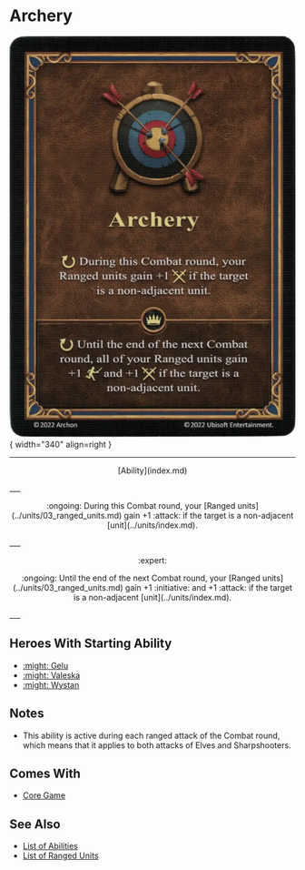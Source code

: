 # Archery

![Archery](../assets/abilities-archery.webp){ width="340" align=right }

___
<p style="text-align: center;" markdown>[Ability](index.md)</p>
___
<p style="text-align: center;" markdown>:ongoing: During this Combat round, your [Ranged units](../units/03_ranged_units.md) gain +1 :attack: if the target is a non-adjacent [unit](../units/index.md).</p>
___
<p style="text-align: center;" markdown> :expert: </p>

<p style="text-align: center;" markdown>:ongoing: Until the end of the next Combat round, your [Ranged units](../units/03_ranged_units.md) gain +1 :initiative: and +1 :attack: if the target is a non-adjacent [unit](../units/index.md).</p>
___


## Heroes With Starting Ability

- [:might: Gelu](../heroes/gelu.md)
- [:might: Valeska](../heroes/valeska.md)
- [:might: Wystan](../heroes/wystan.md)


## Notes

- This ability is active during each ranged attack of the Combat round, which means that it applies to both attacks of Elves and Sharpshooters.


## Comes With

- [Core Game](../content/core_game.md)


## See Also

- [List of Abilities](index.md)
- [List of Ranged Units](../units/03_ranged_units.md)